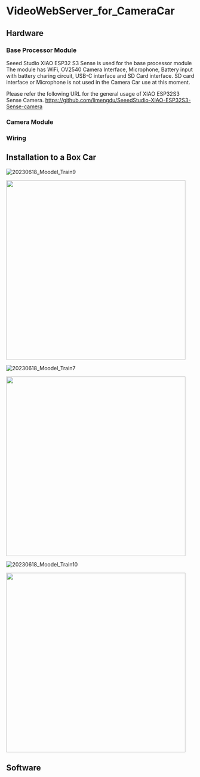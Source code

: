 # VideoWebServer_for_CameraCar

## Hardware
### Base Processor Module
Seeed Studio XIAO ESP32 S3 Sense is used for the base processor module The module has WiFi, OV2540 Camera Interface, Microphone, Battery input with battery charing circuit, USB-C interface and SD Card interface. SD card interface or Microphone is not used in the Camera Car use at this moment. 

Please refer the following URL for the general usage of XIAO ESP32S3 Sense Camera.
https://github.com/limengdu/SeeedStudio-XIAO-ESP32S3-Sense-camera

### Camera Module

### Wiring

## Installation to a Box Car

![20230618_Moodel_Train9](https://github.com/ktomoma/VideoWebServer_for_CameraCar/assets/131932595/2313e41b-c91b-4342-9147-577760250168)

<img src="https://github.com/ktomoma/VideoWebServer_for_CameraCar/assets/131932595/2313e41b-c91b-4342-9147-577760250168" width="480">

![20230618_Moodel_Train7](https://github.com/ktomoma/VideoWebServer_for_CameraCar/assets/131932595/862044c0-b980-42e9-ac90-13991024830d)

<img src="https://github.com/ktomoma/VideoWebServer_for_CameraCar/assets/131932595/862044c0-b980-42e9-ac90-13991024830d" width="480">

![20230618_Moodel_Train10](https://github.com/ktomoma/VideoWebServer_for_CameraCar/assets/131932595/26b64cba-4164-4e61-a883-defcb8490ccc)

<img src="https://github.com/ktomoma/VideoWebServer_for_CameraCar/assets/131932595/26b64cba-4164-4e61-a883-defcb8490ccc" width="480">


## Software

